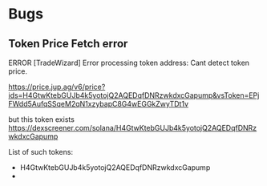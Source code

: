 # Bugs

## Token Price Fetch error

ERROR [TradeWizard] Error processing token address: Cant detect token price.

https://price.jup.ag/v6/price?ids=H4GtwKtebGUJb4k5yotojQ2AQEDqfDNRzwkdxcGapump&vsToken=EPjFWdd5AufqSSqeM2qN1xzybapC8G4wEGGkZwyTDt1v

but this token exists
https://dexscreener.com/solana/H4GtwKtebGUJb4k5yotojQ2AQEDqfDNRzwkdxcGapump

List of such tokens:
- H4GtwKtebGUJb4k5yotojQ2AQEDqfDNRzwkdxcGapump
- 

##  